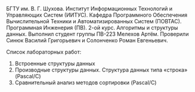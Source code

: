БГТУ им. В. Г. Шухова. Институт Информационных Технологий и Управляющих Систем (ИИТУС). Кафедра Программного Обеспечения Вычислительной Техники и Автоматизированных Систем (ПОВТАС). Программная Инженерия (ПВ). 2-ой курс. Алгоритмы и структуры данных. Выполнил студент группы ПВ-223 Мелехов Артём. Проверили Синюк Василий Григорьевич и Солонченко Роман Евгеньевич.

Список лабораторных работ:

1. Встроенные структуры данных
2. Производные структуры данных. Структура данных типа «строка» (Pascal/C)
3. Сравнительный анализ методов сортировки (Pascal/C)
